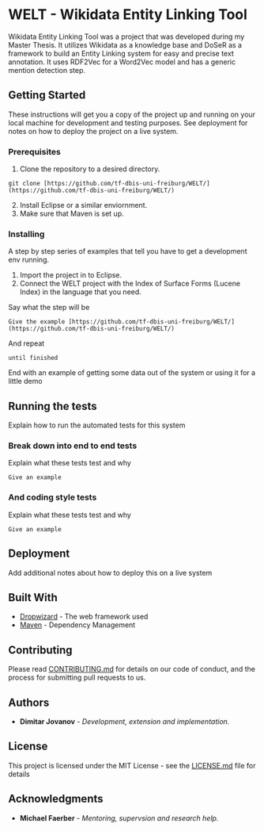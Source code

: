 # WELT - Wikidata Entity Linking Tool

Wikidata Entity Linking Tool was a project that was developed during my Master Thesis. It utilizes Wikidata as a knowledge base and DoSeR as a framework to build an Entity Linking system for easy and precise text annotation. It uses RDF2Vec for a Word2Vec model and has a generic mention detection step.

## Getting Started

These instructions will get you a copy of the project up and running on your local machine for development and testing purposes. See deployment for notes on how to deploy the project on a live system.

### Prerequisites

1. Clone the repository to a desired directory.

```
git clone [https://github.com/tf-dbis-uni-freiburg/WELT/](https://github.com/tf-dbis-uni-freiburg/WELT/)
```

2. Install Eclipse or a similar enviornment.
3. Make sure that Maven is set up.

### Installing

A step by step series of examples that tell you have to get a development env running.

1. Import the project in to Eclipse.
2. Connect the WELT project with the Index of Surface Forms (Lucene Index) in the language that you need.

Say what the step will be

```
Give the example [https://github.com/tf-dbis-uni-freiburg/WELT/](https://github.com/tf-dbis-uni-freiburg/WELT/)
```

And repeat

```
until finished
```

End with an example of getting some data out of the system or using it for a little demo

## Running the tests

Explain how to run the automated tests for this system

### Break down into end to end tests

Explain what these tests test and why

```
Give an example
```

### And coding style tests

Explain what these tests test and why

```
Give an example
```

## Deployment

Add additional notes about how to deploy this on a live system

## Built With

* [Dropwizard](http://www.dropwizard.io/1.0.2/docs/) - The web framework used
* [Maven](https://maven.apache.org/) - Dependency Management

## Contributing

Please read [CONTRIBUTING.md](https://gist.github.com/PurpleBooth/b24679402957c63ec426) for details on our code of conduct, and the process for submitting pull requests to us.

## Authors

* **Dimitar Jovanov** - *Development, extension and implementation.*

## License

This project is licensed under the MIT License - see the [LICENSE.md](LICENSE.md) file for details

## Acknowledgments

* **Michael Faerber** - *Mentoring, supervsion and research help.*
